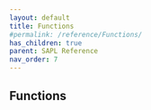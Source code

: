 ```yaml
---
layout: default
title: Functions
#permalink: /reference/Functions/
has_children: true
parent: SAPL Reference
nav_order: 7
---
```


## Functions